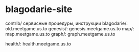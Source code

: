 # blagodarie-site
contrib/                    сервисные процедуры, инструкции
blagodarie/:                old.meetgame.us.to
genesis/:                   genesis.meetgame.us.to
map/:                       map.meetgame.us.to
graph/:                     graph.meetgame.us.to

health/:                    health.meetgame.us.to
